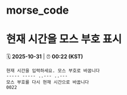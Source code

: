 # morse_code
# 현재 시간을 모스 부호 표시
<!-- MORSE_TIME_START -->
🗓️ **2025-10-31** | ⏰ **00:22 (KST)**

```
현재 시간을 입력하세요. 모스 부호로 바꿉니다
----- ----- ..--- ..---
모스 부호를 다시 현재 시간으로 바꿉니다
0022
```
<!-- MORSE_TIME_END -->
